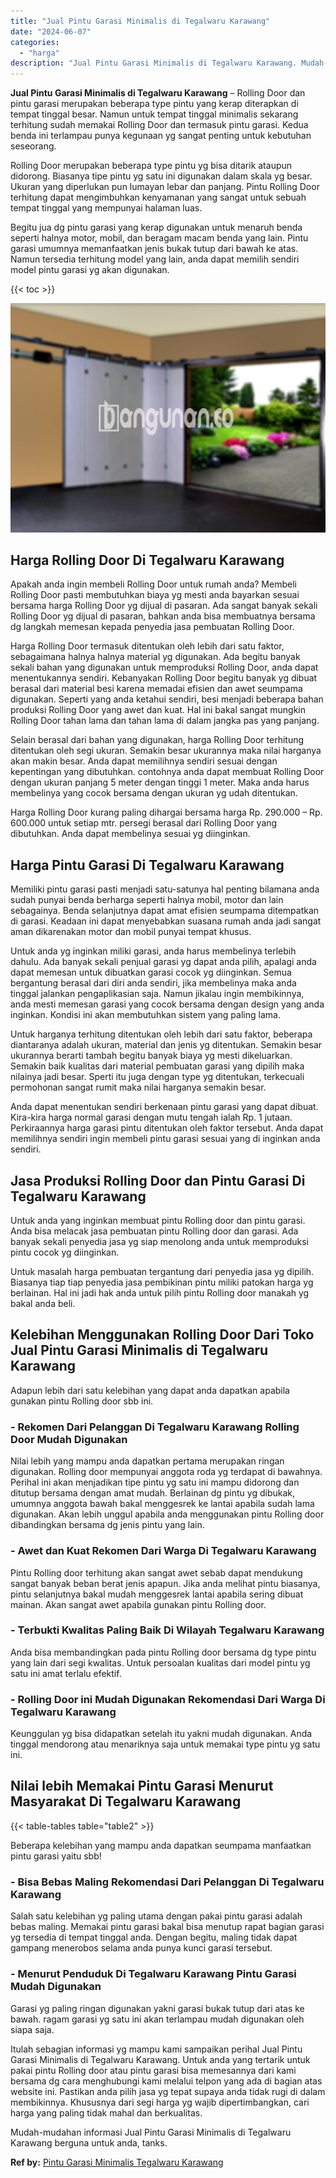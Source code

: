 ```yaml
---
title: "Jual Pintu Garasi Minimalis di Tegalwaru Karawang"
date: "2024-06-07"
categories: 
  - "harga"
description: "Jual Pintu Garasi Minimalis di Tegalwaru Karawang. Mudah-mudahan informasi Jual Pintu Garasi Minimalis di Tegalwaru Karawang berguna untuk anda, tanks...."
---
```


**Jual Pintu Garasi Minimalis di Tegalwaru Karawang** – Rolling Door dan pintu garasi merupakan beberapa type pintu yang kerap diterapkan di tempat tinggal besar. Namun untuk tempat tinggal minimalis sekarang terhitung sudah memakai Rolling Door dan termasuk pintu garasi. Kedua benda ini terlampau punya kegunaan yg sangat penting untuk kebutuhan seseorang.

Rolling Door merupakan beberapa type pintu yg bisa ditarik ataupun didorong. Biasanya tipe pintu yg satu ini digunakan dalam skala yg besar. Ukuran yang diperlukan pun lumayan lebar dan panjang. Pintu Rolling Door terhitung dapat mengimbuhkan kenyamanan yang sangat untuk sebuah tempat tinggal yang mempunyai halaman luas.

Begitu jua dg pintu garasi yang kerap digunakan untuk menaruh benda seperti halnya motor, mobil, dan beragam macam benda yang lain. Pintu garasi umumnya memanfaatkan jenis bukak tutup dari bawah ke atas. Namun tersedia terhitung model yang lain, anda dapat memilih sendiri model pintu garasi yg akan digunakan.

{{< toc >}}

![Jual Pintu Garasi Minimalis di Tegalwaru Karawang](/images/pintu-garasi-37.png)

## Harga Rolling Door Di Tegalwaru Karawang

Apakah anda ingin membeli Rolling Door untuk rumah anda? Membeli Rolling Door pasti membutuhkan biaya yg mesti anda bayarkan sesuai bersama harga Rolling Door yg dijual di pasaran. Ada sangat banyak sekali Rolling Door yg dijual di pasaran, bahkan anda bisa membuatnya bersama dg langkah memesan kepada penyedia jasa pembuatan Rolling Door.

Harga Rolling Door termasuk ditentukan oleh lebih dari satu faktor, sebagaimana halnya halnya material yg digunakan. Ada begitu banyak sekali bahan yang digunakan untuk memproduksi Rolling Door, anda dapat menentukannya sendiri. Kebanyakan Rolling Door begitu banyak yg dibuat berasal dari material besi karena memadai efisien dan awet seumpama digunakan. Seperti yang anda ketahui sendiri, besi menjadi beberapa bahan produksi Rolling Door yang awet dan kuat. Hal ini bakal sangat mungkin Rolling Door tahan lama dan tahan lama di dalam jangka pas yang panjang.

Selain berasal dari bahan yang digunakan, harga Rolling Door terhitung ditentukan oleh segi ukuran. Semakin besar ukurannya maka nilai harganya akan makin besar. Anda dapat memilihnya sendiri sesuai dengan kepentingan yang dibutuhkan. contohnya anda dapat membuat Rolling Door dengan ukuran panjang 5 meter dengan tinggi 1 meter. Maka anda harus membelinya yang cocok bersama dengan ukuran yg udah ditentukan.

Harga Rolling Door kurang paling dihargai bersama harga Rp. 290.000 – Rp. 600.000 untuk setiap mtr. persegi berasal dari Rolling Door yang dibutuhkan. Anda dapat membelinya sesuai yg diinginkan.

## Harga Pintu Garasi Di Tegalwaru Karawang

Memiliki pintu garasi pasti menjadi satu-satunya hal penting bilamana anda sudah punyai benda berharga seperti halnya mobil, motor dan lain sebagainya. Benda selanjutnya dapat amat efisien seumpama ditempatkan di garasi. Keadaan ini dapat menyebabkan suasana rumah anda jadi sangat aman dikarenakan motor dan mobil punyai tempat khusus.

Untuk anda yg inginkan miliki garasi, anda harus membelinya terlebih dahulu. Ada banyak sekali penjual garasi yg dapat anda pilih, apalagi anda dapat memesan untuk dibuatkan garasi cocok yg diinginkan. Semua bergantung berasal dari diri anda sendiri, jika membelinya maka anda tinggal jalankan pengaplikasian saja. Namun jikalau ingin membikinnya, anda mesti memesan garasi yang cocok bersama dengan design yang anda inginkan. Kondisi ini akan membutuhkan sistem yang paling lama.

Untuk harganya terhitung ditentukan oleh lebih dari satu faktor, beberapa diantaranya adalah ukuran, material dan jenis yg ditentukan. Semakin besar ukurannya berarti tambah begitu banyak biaya yg mesti dikeluarkan. Semakin baik kualitas dari material pembuatan garasi yang dipilih maka nilainya jadi besar. Sperti itu juga dengan type yg ditentukan, terkecuali permohonan sangat rumit maka nilai harganya semakin besar.

Anda dapat menentukan sendiri berkenaan pintu garasi yang dapat dibuat. Kira-kira harga normal garasi dengan mutu tengah ialah Rp. 1 jutaan. Perkiraannya harga garasi pintu ditentukan oleh faktor tersebut. Anda dapat memilihnya sendiri ingin membeli pintu garasi sesuai yang di inginkan anda sendiri.

## Jasa Produksi Rolling Door dan Pintu Garasi Di Tegalwaru Karawang

Untuk anda yang inginkan membuat pintu Rolling door dan pintu garasi. Anda bisa melacak jasa pembuatan pintu Rolling door dan garasi. Ada banyak sekali penyedia jasa yg siap menolong anda untuk memproduksi pintu cocok yg diinginkan.

Untuk masalah harga pembuatan tergantung dari penyedia jasa yg dipilih. Biasanya tiap tiap penyedia jasa pembikinan pintu miliki patokan harga yg berlainan. Hal ini jadi hak anda untuk pilih pintu Rolling door manakah yg bakal anda beli.

## Kelebihan Menggunakan Rolling Door Dari Toko Jual Pintu Garasi Minimalis di Tegalwaru Karawang

Adapun lebih dari satu kelebihan yang dapat anda dapatkan apabila gunakan pintu Rolling door sbb ini.

### \- Rekomen Dari Pelanggan Di Tegalwaru Karawang Rolling Door Mudah Digunakan

Nilai lebih yang mampu anda dapatkan pertama merupakan ringan digunakan. Rolling door mempunyai anggota roda yg terdapat di bawahnya. Perihal ini akan menjadikan tipe pintu yg satu ini mampu didorong dan ditutup bersama dengan amat mudah. Berlainan dg pintu yg dibukak, umumnya anggota bawah bakal menggesrek ke lantai apabila sudah lama digunakan. Akan lebih unggul apabila anda menggunakan pintu Rolling door dibandingkan bersama dg jenis pintu yang lain.

### \- Awet dan Kuat Rekomen Dari Warga Di Tegalwaru Karawang

Pintu Rolling door terhitung akan sangat awet sebab dapat mendukung sangat banyak beban berat jenis apapun. Jika anda melihat pintu biasanya, pintu selanjutnya bakal mudah menggesrek lantai apabila sering dibuat mainan. Akan sangat awet apabila gunakan pintu Rolling door.

### \- Terbukti Kwalitas Paling Baik Di Wilayah Tegalwaru Karawang

Anda bisa membandingkan pada pintu Rolling door bersama dg type pintu yang lain dari segi kwalitas. Untuk persoalan kualitas dari model pintu yg satu ini amat terlalu efektif.

### \- Rolling Door ini Mudah Digunakan Rekomendasi Dari Warga Di Tegalwaru Karawang

Keunggulan yg bisa didapatkan setelah itu yakni mudah digunakan. Anda tinggal mendorong atau menariknya saja untuk memakai type pintu yg satu ini.

## Nilai lebih Memakai Pintu Garasi Menurut Masyarakat Di Tegalwaru Karawang

{{< table-tables table="table2" >}}

Beberapa kelebihan yang mampu anda dapatkan seumpama manfaatkan pintu garasi yaitu sbb!

### \- Bisa Bebas Maling Rekomendasi Dari Pelanggan Di Tegalwaru Karawang

Salah satu kelebihan yg paling utama dengan pakai pintu garasi adalah bebas maling. Memakai pintu garasi bakal bisa menutup rapat bagian garasi yg tersedia di tempat tinggal anda. Dengan begitu, maling tidak dapat gampang menerobos selama anda punya kunci garasi tersebut.

### \- Menurut Penduduk Di Tegalwaru Karawang Pintu Garasi Mudah Digunakan

Garasi yg paling ringan digunakan yakni garasi bukak tutup dari atas ke bawah. ragam garasi yg satu ini akan terlampau mudah digunakan oleh siapa saja.

Itulah sebagian informasi yg mampu kami sampaikan perihal Jual Pintu Garasi Minimalis di Tegalwaru Karawang. Untuk anda yang tertarik untuk pakai pintu Rolling door atau pintu garasi bisa memesannya dari kami bersama dg cara menghubungi kami melalui telpon yang ada di bagian atas website ini. Pastikan anda pilih jasa yg tepat supaya anda tidak rugi di dalam membikinnya. Khususnya dari segi harga yg wajib dipertimbangkan, cari harga yang paling tidak mahal dan berkualitas.

Mudah-mudahan informasi Jual Pintu Garasi Minimalis di Tegalwaru Karawang berguna untuk anda, tanks.

**Ref by:** [Pintu Garasi Minimalis Tegalwaru Karawang](https://id.wikipedia.org/wiki/Pintu)
